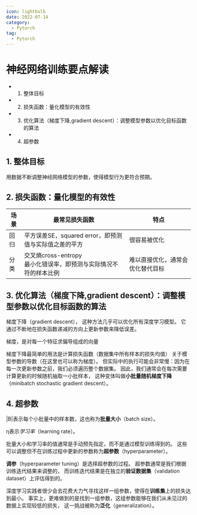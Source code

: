 ```yaml
---
icon: lightbulb
date: 2022-07-14
category:
  - Pytorch
tag:
  - Pytorch
---
```


# 神经网络训练要点解读
  - 1. 整体目标
  - 2. 损失函数：量化模型的有效性
  - 3. 优化算法（梯度下降,gradient descent）：调整模型参数以优化目标函数的算法
  - 4. 超参数
<!-- more -->

## 1. 整体目标
用数据不断调整神经网络模型的参数，使得模型行为更符合预期。

## 2. 损失函数：量化模型的有效性
|场景|	最常见损失函数|	特点|
|---|---|---|
|回归|	平方误差SE，squared error，即预测值与实际值之差的平方|	很容易被优化|
|分类|	交叉熵cross-entropy</br>最小化错误率，即预测与实际情况不符的样本比例|难以直接优化，通常会优化替代目标|

## 3. 优化算法（梯度下降,gradient descent）：调整模型参数以优化目标函数的算法
梯度下降（gradient descent）， 这种方法几乎可以优化所有深度学习模型。 它通过不断地在损失函数递减的方向上更新参数来降低误差。

梯度，是对每一个特征求偏导组成的向量

梯度下降最简单的用法是计算损失函数（数据集中所有样本的损失均值） 关于模型参数的导数（在这里也可以称为梯度）。 但实际中的执行可能会非常慢：因为在每一次更新参数之前，我们必须遍历整个数据集。 因此，我们通常会在每次需要计算更新的时候随机抽取一小批样本， 这种变体叫做**小批量随机梯度下降**（minibatch stochastic gradient descent）。

## 4. 超参数
|B|表示每个小批量中的样本数，这也称为**批量大小**（batch size）。

η表示*学习率*（learning rate）。

批量大小和学习率的值通常是手动预先指定，而不是通过模型训练得到的。 这些可以调整但不在训练过程中更新的参数称为**超参数**（hyperparameter）。 

**调参**（hyperparameter tuning）是选择超参数的过程。 超参数通常是我们根据训练迭代结果来调整的， 而训练迭代结果是在独立的**验证数据集**（validation dataset）上评估得到的。

深度学习实践者很少会去花费大力气寻找这样一组参数，使得在**训练集**上的损失达到最小。 事实上，更难做到的是找到一组参数，这组参数能够在我们从未见过的数据上实现较低的损失， 这一挑战被称为**泛化**（generalization）。